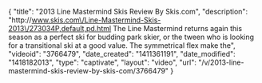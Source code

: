 {
    "title": "2013 Line Mastermind Skis Review By Skis.com",
    "description": "http:\/\/www.skis.com\/Line-Mastermind-Skis-2013\/273034P,default,pd.html  The Line Mastermind returns again this season as a perfect ski for budding park skier, or the tween who is looking for a transitional ski at a good value. The symmetrical flex make the",
    "videoid": "3766479",
    "date_created": "1411361191",
    "date_modified": "1418182013",
    "type": "captivate",
    "layout": "video",
    "url": "\/v\/2013-line-mastermind-skis-review-by-skis-com\/3766479"
}